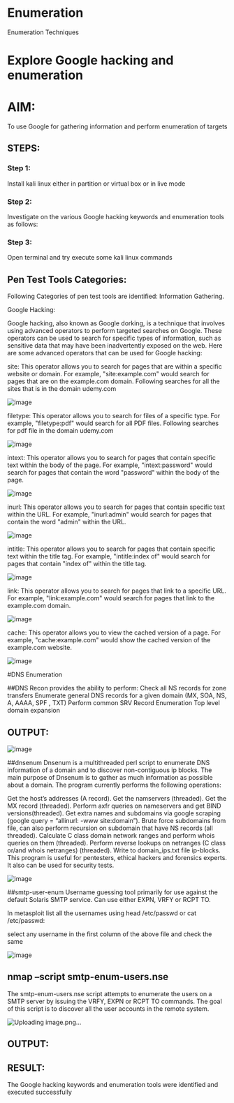 # Enumeration
Enumeration Techniques

# Explore Google hacking and enumeration 

# AIM:

To use Google for gathering information and perform enumeration of targets

## STEPS:

### Step 1:

Install kali linux either in partition or virtual box or in live mode

### Step 2:

Investigate on the various Google hacking keywords and enumeration tools as follows:


### Step 3:
Open terminal and try execute some kali linux commands

## Pen Test Tools Categories:  

Following Categories of pen test tools are identified:
Information Gathering.

Google Hacking:

Google hacking, also known as Google dorking, is a technique that involves using advanced operators to perform targeted searches on Google. These operators can be used to search for specific types of information, such as sensitive data that may have been inadvertently exposed on the web. Here are some advanced operators that can be used for Google hacking:

site: This operator allows you to search for pages that are within a specific website or domain. For example, "site:example.com" would search for pages that are on the example.com domain.
Following searches for all the sites that is in the domain udemy.com

![image](https://github.com/Jayabharathi3/Enumeration/assets/120367796/d77c3f26-78ac-46c9-b13c-7b8eabc0a73a)



filetype: This operator allows you to search for files of a specific type. For example, "filetype:pdf" would search for all PDF files.
Following searches for pdf file in the domain udemy.com

![image](https://github.com/Jayabharathi3/Enumeration/assets/120367796/27f05469-b1f2-45b6-b037-56c5a9598584)


intext: This operator allows you to search for pages that contain specific text within the body of the page. For example, "intext:password" would search for pages that contain the word "password" within the body of the page.

![image](https://github.com/Jayabharathi3/Enumeration/assets/120367796/57fc7d08-eeee-4455-8fff-89dafd0b9a7c)



inurl: This operator allows you to search for pages that contain specific text within the URL. For example, "inurl:admin" would search for pages that contain the word "admin" within the URL.

![image](https://github.com/Jayabharathi3/Enumeration/assets/120367796/94e18585-3bfb-4820-9d33-02af1bac82f1)


intitle: This operator allows you to search for pages that contain specific text within the title tag. For example, "intitle:index of" would search for pages that contain "index of" within the title tag.

![image](https://github.com/Jayabharathi3/Enumeration/assets/120367796/78fa26fe-b8b5-4483-9a79-fa79d287df1f)



link: This operator allows you to search for pages that link to a specific URL. For example, "link:example.com" would search for pages that link to the example.com domain.

![image](https://github.com/Jayabharathi3/Enumeration/assets/120367796/2f7f6dd9-7de3-4418-bc97-724b1670a79f)


cache: This operator allows you to view the cached version of a page. For example, "cache:example.com" would show the cached version of the example.com website.

![image](https://github.com/Jayabharathi3/Enumeration/assets/120367796/c100bd91-4222-474f-829e-e200e554bc61)


 
#DNS Enumeration


##DNS Recon
provides the ability to perform:
Check all NS records for zone transfers
Enumerate general DNS records for a given domain (MX, SOA, NS, A, AAAA, SPF , TXT)
Perform common SRV Record Enumeration
Top level domain expansion

## OUTPUT:
![image](https://github.com/Jayabharathi3/Enumeration/assets/120367796/f8d0312e-bd24-4bc0-aad3-55d38fc8fc3e)



##dnsenum
Dnsenum is a multithreaded perl script to enumerate DNS information of a domain and to discover non-contiguous ip blocks. The main purpose of Dnsenum is to gather as much information as possible about a domain. The program currently performs the following operations:

Get the host’s addresses (A record).
Get the namservers (threaded).
Get the MX record (threaded).
Perform axfr queries on nameservers and get BIND versions(threaded).
Get extra names and subdomains via google scraping (google query = “allinurl: -www site:domain”).
Brute force subdomains from file, can also perform recursion on subdomain that have NS records (all threaded).
Calculate C class domain network ranges and perform whois queries on them (threaded).
Perform reverse lookups on netranges (C class or/and whois netranges) (threaded).
Write to domain_ips.txt file ip-blocks.
This program is useful for pentesters, ethical hackers and forensics experts. It also can be used for security tests.

![image](https://github.com/Jayabharathi3/Enumeration/assets/120367796/5ae9e48f-b6fa-4099-9492-f31f40548058)




##smtp-user-enum
Username guessing tool primarily for use against the default Solaris SMTP service. Can use either EXPN, VRFY or RCPT TO.


In metasploit list all the usernames using head /etc/passwd or cat /etc/passwd:

select any username in the first column of the above file and check the same

![image](https://github.com/Jayabharathi3/Enumeration/assets/120367796/160e26b5-7c05-4ec7-82ff-1e22793aa678)

  
  

## nmap –script smtp-enum-users.nse <hostname>

The smtp-enum-users.nse script attempts to enumerate the users on a SMTP server by issuing the VRFY, EXPN or RCPT TO commands. The goal of this script is to discover all the user accounts in the remote system.

![Uploading image.png…]()


## OUTPUT:


## RESULT:
The Google hacking keywords and enumeration tools were identified and executed successfully

